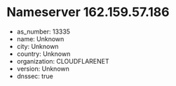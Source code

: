 # Nameserver 162.159.57.186

* as_number: 13335
* name: Unknown
* city: Unknown
* country: Unknown
* organization: CLOUDFLARENET
* version: Unknown
* dnssec: true
